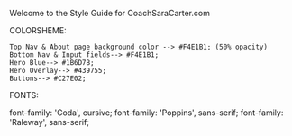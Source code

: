 Welcome to the Style Guide for CoachSaraCarter.com

COLORSHEME:

    Top Nav & About page background color --> #F4E1B1; (50% opacity)
    Bottom Nav & Input fields--> #F4E1B1;
    Hero Blue--> #1B6D7B;
    Hero Overlay--> #439755;
    Buttons--> #C27E02;


FONTS:

   <link rel="preconnect" href="https://fonts.googleapis.com"> 
   <link rel="preconnect" href="https://fonts.gstatic.com" crossorigin> 
   <link href="https://fonts.googleapis.com/css2?family=Coda:wght@800&family=Poppins:wght@400;500;700&family=Raleway:wght@400;600;700&display=swap"     rel="stylesheet">
   
font-family: 'Coda', cursive;
font-family: 'Poppins', sans-serif;
font-family: 'Raleway', sans-serif;
